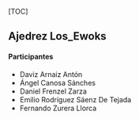 [TOC]

## Ajedrez Los_Ewoks

#### Participantes
- Daviz Arnaiz Antón
- Ángel Canosa Sánches
- Daniel Frenzel Zarza
- Emilio Rodríguez Sáenz De Tejada
- Fernando Zurera Llorca
